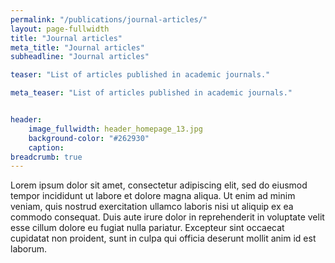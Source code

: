 ```yaml
---
permalink: "/publications/journal-articles/"
layout: page-fullwidth
title: "Journal articles"
meta_title: "Journal articles"
subheadline: "Journal articles"

teaser: "List of articles published in academic journals." 

meta_teaser: "List of articles published in academic journals."


header:
    image_fullwidth: header_homepage_13.jpg
    background-color: "#262930"
    caption: 
breadcrumb: true
---
```

 
Lorem ipsum dolor sit amet, consectetur adipiscing elit, sed do eiusmod tempor incididunt ut labore et dolore magna aliqua. Ut enim ad minim veniam, quis nostrud exercitation ullamco laboris nisi ut aliquip ex ea commodo consequat. Duis aute irure dolor in reprehenderit in voluptate velit esse cillum dolore eu fugiat nulla pariatur. Excepteur sint occaecat cupidatat non proident, sunt in culpa qui officia deserunt mollit anim id est laborum.

